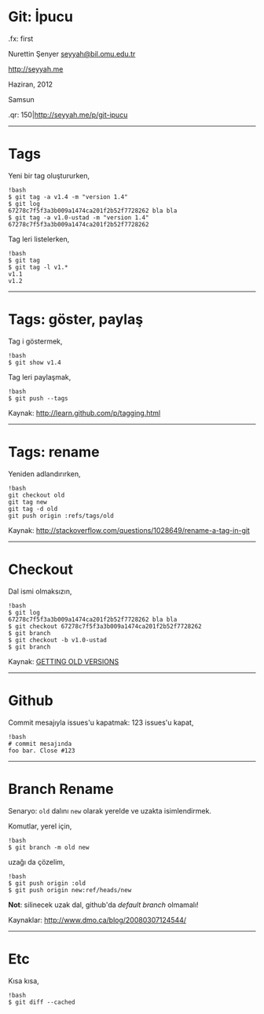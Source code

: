 # Git: İpucu

.fx: first

Nurettin Şenyer <seyyah@bil.omu.edu.tr>

http://seyyah.me

Haziran, 2012

Samsun

.qr: 150|http://seyyah.me/p/git-ipucu

---

# Tags

Yeni bir tag oluştururken,

	!bash
	$ git tag -a v1.4 -m "version 1.4"
	$ git log
	67278c7f5f3a3b009a1474ca201f2b52f7728262 bla bla
	$ git tag -a v1.0-ustad -m "version 1.4" 67278c7f5f3a3b009a1474ca201f2b52f7728262

Tag leri listelerken,

	!bash
	$ git tag
	$ git tag -l v1.*
	v1.1
	v1.2
---

# Tags: göster, paylaş

Tag i göstermek,

	!bash
	$ git show v1.4

Tag leri paylaşmak,

	!bash
	$ git push --tags

Kaynak: <http://learn.github.com/p/tagging.html>

---

# Tags: rename

Yeniden adlandırırken,

	!bash
	git checkout old
	git tag new
	git tag -d old
	git push origin :refs/tags/old

Kaynak: http://stackoverflow.com/questions/1028649/rename-a-tag-in-git

---

# Checkout

Dal ismi olmaksızın,

	!bash
	$ git log
	67278c7f5f3a3b009a1474ca201f2b52f7728262 bla bla
	$ git checkout 67278c7f5f3a3b009a1474ca201f2b52f7728262
	$ git branch
	$ git checkout -b v1.0-ustad
	$ git branch

Kaynak: [GETTING OLD VERSIONS](http://gitimmersion.com/lab_12.html)

---

# Github

Commit mesajıyla issues'u kapatmak: 123 issues'u kapat,

	!bash
	# commit mesajında
	foo bar. Close #123

---

# Branch Rename

Senaryo: `old` dalını `new` olarak yerelde ve uzakta isimlendirmek.

Komutlar, yerel için,

	!bash
	$ git branch -m old new

uzağı da çözelim,

	!bash
	$ git push origin :old
	$ git push origin new:ref/heads/new

**Not**: silinecek uzak dal, github'da _default branch_ olmamalı!

Kaynaklar: <http://www.dmo.ca/blog/20080307124544/>

---

# Etc

Kısa kısa,

	!bash
	$ git diff --cached

